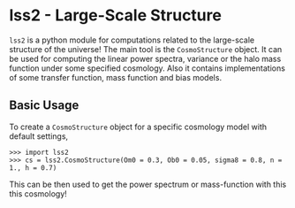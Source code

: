 lss2 - Large-Scale Structure
============================

`lss2` is a python module for computations related to the large-scale structure of the universe! The main tool is the `CosmoStructure` object. It can be used for computing the linear power spectra, variance or the halo mass function under some specified cosmology. Also it contains implementations of some transfer function, mass function and bias models.

Basic Usage
-----------

To create a `CosmoStructure` object for a specific cosmology model with default settings, 

```{python}
>>> import lss2
>>> cs = lss2.CosmoStructure(Om0 = 0.3, Ob0 = 0.05, sigma8 = 0.8, n = 1., h = 0.7)
```
This can be then used to get the power spectrum or mass-function with this this cosmology!
